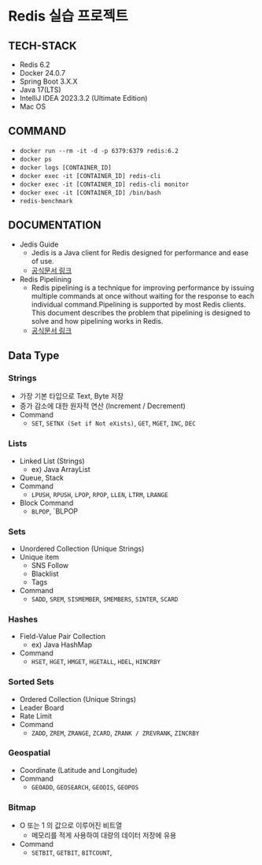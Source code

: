 # Redis 실습 프로젝트

## TECH-STACK
- Redis 6.2
- Docker 24.0.7
- Spring Boot 3.X.X
- Java 17(LTS)
- IntelliJ IDEA 2023.3.2 (Ultimate Edition) 
- Mac OS

## COMMAND
- `docker run --rm -it -d -p 6379:6379 redis:6.2`
- `docker ps`
- `docker logs [CONTAINER_ID]`
- `docker exec -it [CONTAINER_ID] redis-cli`
- `docker exec -it [CONTAINER_ID] redis-cli monitor`
- `docker exec -it [CONTAINER_ID] /bin/bash`
- `redis-benchmark`

## DOCUMENTATION
- Jedis Guide
  - Jedis is a Java client for Redis designed for performance and ease of use.
  - [공식문서 링크](https://redis.io/docs/connect/clients/java)
- Redis Pipelining
  - Redis pipelining is a technique for improving performance by issuing multiple commands at once without waiting for the response to each individual command.Pipelining is supported by most Redis clients. This document describes the problem that pipelining is designed to solve and how pipelining works in Redis.
  - [공식문서 링크](https://redis.io/docs/manual/pipelining/)

## Data Type
### Strings
- 가장 기본 타입으로 Text, Byte 저장
- 증가 감소에 대한 원자적 연산 (Increment / Decrement)
- Command
  - `SET`, `SETNX (Set if Not eXists)`, `GET`, `MGET`, `INC`, `DEC`

### Lists
- Linked List (Strings)
  - ex) Java ArrayList
- Queue, Stack
- Command
  - `LPUSH`, `RPUSH`, `LPOP`, `RPOP`, `LLEN`, `LTRM`, `LRANGE`
- Block Command
  - `BLPOP`, `BLPOP

### Sets
- Unordered Collection (Unique Strings)
- Unique item
  - SNS Follow
  - Blacklist
  - Tags
- Command
  - `SADD`, `SREM`, `SISMEMBER`, `SMEMBERS`, `SINTER`, `SCARD`

### Hashes
- Field-Value Pair Collection
  - ex) Java HashMap
- Command
  - `HSET`, `HGET`, `HMGET`, `HGETALL`, `HDEL`, `HINCRBY` 

### Sorted Sets
- Ordered Collection (Unique Strings)
- Leader Board
- Rate Limit
- Command
  - `ZADD`, `ZREM`, `ZRANGE`, `ZCARD`, `ZRANK / ZREVRANK`, `ZINCRBY`

### Geospatial
- Coordinate (Latitude and Longitude)
- Command
  - `GEOADD`, `GEOSEARCH`, `GEODIS`, `GEOPOS` 

### Bitmap
- O 또는 1 의 값으로 이루어진 비트열
  - 메모리를 적게 사용하여 대량의 데이터 저장에 유용
- Command
  - `SETBIT`, `GETBIT`, `BITCOUNT`, 
